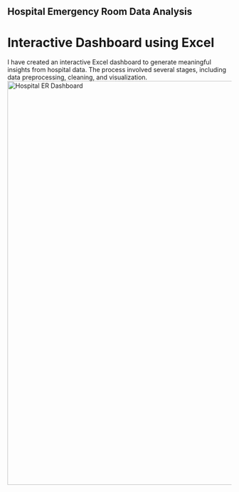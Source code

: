 ## Hospital Emergency Room Data Analysis
# Interactive Dashboard using Excel
I have created an interactive Excel dashboard to generate meaningful insights from hospital data. The process involved several stages, including data preprocessing, cleaning, and visualization.
<img width="1822" height="905" alt="Hospital ER Dashboard" src="https://github.com/user-attachments/assets/7e93eb0b-d099-4e78-91f7-a324f54e4500" />
